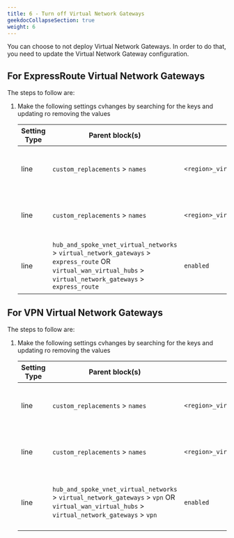 ```yaml
---
title: 6 - Turn off Virtual Network Gateways
geekdocCollapseSection: true
weight: 6
---
```


You can choose to not deploy Virtual Network Gateways. In order to do that, you need to update the Virtual Network Gateway configuration.

## For ExpressRoute Virtual Network Gateways

The steps to follow are:

1. Make the following settings cvhanges by searching for the keys and updating ro removing the values

    | Setting Type | Parent block(s) | Key | Action | Count | Notes |
    | - | - | - | - | - | - |
    | line | `custom_replacements` > `names` | `<region>_virtual_network_gateway_express_route_name` | Delete (optional) | 1+ | `<region>` is the relevant region (e.g. `primary` or `secondary`) |
    | line | `custom_replacements` > `names` | `<region>_virtual_network_gateway_express_route_public_ip_name` | Delete (optional) | 1+ | `<region>` is the relevant region (e.g. `primary` or `secondary`) |
    | line | `hub_and_spoke_vnet_virtual_networks` > `virtual_network_gateways` > `express_route` OR `virtual_wan_virtual_hubs` > `virtual_network_gateways` > `express_route` | `enabled` | Update setting to `false` | 1+ | There will be two instances for a multi-region deployment |

## For VPN Virtual Network Gateways

The steps to follow are:

1. Make the following settings cvhanges by searching for the keys and updating ro removing the values

    | Setting Type | Parent block(s) | Key | Action | Count | Notes |
    | - | - | - | - | - | - |
    | line | `custom_replacements` > `names` | `<region>_virtual_network_gateway_vpn_name` | Delete (optional) | 1+ | `<region>` is the relevant region (e.g. `primary` or `secondary`) |
    | line | `custom_replacements` > `names` | `<region>_virtual_network_gateway_vpn_public_ip_name` | Delete (optional) | 1+ | `<region>` is the relevant region (e.g. `primary` or `secondary`) |
    | line | `hub_and_spoke_vnet_virtual_networks` > `virtual_network_gateways` > `vpn` OR `virtual_wan_virtual_hubs` > `virtual_network_gateways` > `vpn` | `enabled` | Update setting to `false` | 1+ | There will be two instances for a multi-region deployment |
